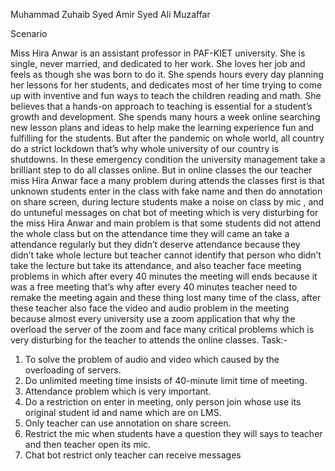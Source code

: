 Muhammad Zuhaib
Syed Amir
Syed Ali Muzaffar

Scenario

Miss Hira Anwar is an assistant professor in PAF-KIET university. She is single, never married, and dedicated to her work. She loves her job and feels as though she was born to do it. She spends hours every day planning her lessons for her students, and dedicates most of her time trying to come up with inventive and fun ways to teach the children reading and math. She believes that a hands-on approach to teaching is essential for a student’s growth and development. She spends many hours a week online searching new lesson plans and ideas to help make the learning experience fun and fulfilling for the students. But after the pandemic on whole world, all country do a strict lockdown that’s why whole university of our country is shutdowns. In these emergency condition the university management take a brilliant step to do all classes online. But in online classes the our teacher miss Hira Anwar face a many problem during attends the classes first is that unknown students enter in the class with fake name and then do annotation on share screen, during lecture students make a noise on class by mic , and do untuneful messages on chat bot of meeting which is very disturbing for the miss Hira Anwar and main problem is that some students did not attend the whole class but on the attendance time they will came an take a attendance regularly but they didn’t deserve attendance because they didn’t take whole lecture but teacher cannot identify that person who didn’t take the lecture but take its attendance, and also teacher face meeting problems in which after every 40 minutes the meeting will ends because it was a free meeting  that’s why after every 40 minutes teacher need to remake the meeting again and these thing lost many time of the class, after these teacher also face the video and audio problem in the meeting because almost every university use a zoom application that why the overload the server of the zoom and face many critical problems which is very disturbing for the teacher to attends the online classes.
Task:-
1)	To solve the problem of audio and video which caused by the overloading of servers.
2)	Do unlimited meeting time insists of 40-minute limit time of meeting.
3)	Attendance problem which is very important.    
4)	Do a restriction on enter in meeting, only person join whose use its original student id and name which are on LMS.
5)	Only teacher can use annotation on share screen.
6)	Restrict the mic when students have a question they will says to teacher and then teacher open its mic.
7)	Chat bot restrict only teacher can receive messages
